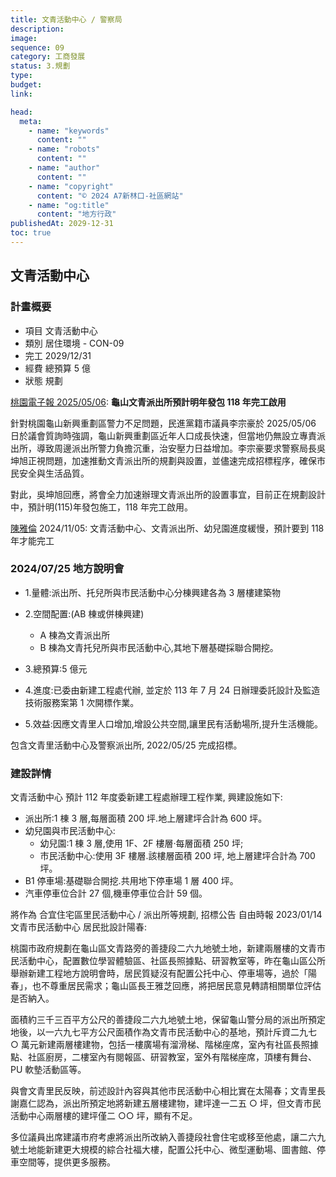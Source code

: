 ```yaml
---
title: 文青活動中心 / 警察局
description:
image:
sequence: 09
category: 工商發展
status: 3.規劃
type:
budget:
link:

head:
  meta:
    - name: "keywords"
      content: ""
    - name: "robots"
      content: ""
    - name: "author"
      content: ""
    - name: "copyright"
      content: "© 2024 A7新林口-社區網站"
    - name: "og:title"
      content: "地方行政"
publishedAt: 2029-12-31
toc: true
---
```


## 文青活動中心

### 計畫概要

- 項目 文青活動中心
- 類別 居住環境 - CON-09
- 完工 2029/12/31
- 經費 總預算 5 億
- 狀態 規劃

<a href="https://tyenews.com/2025/05/843016/?fbclid=IwY2xjawKGpcBleHRuA2FlbQIxMABicmlkETFrajQ3dExGVnhOdzMyV09JAR6OfdKK9SAltPXm-QAje0wdIQ00qaRes-0zad8AIMSHYZewV42tZHZVH7khHA_aem_nWRk27xhlSrZVBwWdt4T9w">桃園電子報 2025/05/06</a>:
**龜山文青派出所預計明年發包 118 年完工啟用**

針對桃園龜山新興重劃區警力不足問題，民進黨籍市議員李宗豪於 2025/05/06 日於議會質詢時強調，龜山新興重劃區近年人口成長快速，但當地仍無設立專責派出所，導致周邊派出所警力負擔沉重，治安壓力日益增加。李宗豪要求警察局長吳坤旭正視問題，加速推動文青派出所的規劃與設置，並儘速完成招標程序，確保市民安全與生活品質。

對此，吳坤旭回應，將會全力加速辦理文青派出所的設置事宜，目前正在規劃設計中，預計明(115)年發包施工，118 年完工啟用。

<a href="https://www.facebook.com/share/pamg4jkeLJCHaFVp/">陳雅倫</a> 2024/11/05:
文青活動中心、文青派出所、幼兒園進度緩慢，預計要到 118 年才能完工

### 2024/07/25 地方說明會

- 1.量體:派出所、托兒所與市民活動中心分棟興建各為 3 層樓建築物
- 2.空間配置:(AB 棟或併棟興建)

  - A 棟為文青派出所
  - B 棟為文青托兒所與市民活動中心,其地下層基礎採聯合開挖。

- 3.總預算:5 億元
- 4.進度:已委由新建工程處代辦, 並定於 113 年 7 月 24 日辦理委託設計及監造技術服務案第 1 次開標作業。
- 5.效益:因應文青里人口增加,增設公共空間,讓里民有活動場所,提升生活機能。

包含文青里活動中心及警察派出所, 2022/05/25 完成招標。

### 建設詳情

文青活動中心
預計 112 年度委新建工程處辦理工程作業, 興建設施如下:

- 派出所:1 棟 3 層,每層面積 200 坪.地上層建坪合計為 600 坪。
- 幼兒園與市民活動中心:
  - 幼兒園:1 棟 3 層,使用 1F、2F 樓層·每層面積 250 坪;
  - 市民活動中心:使用 3F 樓層.該樓層面積 200 坪, 地上層建坪合計為 700 坪。
- B1 停車場:基礎聯合開挖.共用地下停車場 1 層 400 坪。
- 汽車停車位合計 27 個,機車停車位合計 59 個。

將作為 合宜住宅區里民活動中心 / 派出所等規劃, 招標公告
自由時報 2023/01/14 文青市民活動中心 居民批設計陽春:

桃園市政府規劃在龜山區文青路旁的善捷段二六九地號土地，新建兩層樓的文青市民活動中心，配置數位學習體驗區、社區長照據點、研習教室等，昨在龜山區公所舉辦新建工程地方說明會時，居民質疑沒有配置公托中心、停車場等，過於「陽春」，也不尊重居民需求；龜山區長王雅芝回應，將把居民意見轉請相關單位評估是否納入。

面積約三千三百平方公尺的善捷段二六九地號土地，保留龜山警分局的派出所預定地後，以一六九七平方公尺面積作為文青市民活動中心的基地，預計斥資二九七 ○ 萬元新建兩層樓建物，包括一樓廣場有溜滑梯、階梯座席，室內有社區長照據點、社區廚房，二樓室內有閱報區、研習教室，室外有階梯座席，頂樓有舞台、PU 軟墊活動區等。

與會文青里民反映，前述設計內容與其他市民活動中心相比實在太陽春；文青里長謝嘉仁認為，派出所預定地將新建五層樓建物，建坪達一二五 ○ 坪，但文青市民活動中心兩層樓的建坪僅二 ○○ 坪，顯有不足。

多位議員出席建議市府考慮將派出所改納入善捷段社會住宅或移至他處，讓二六九號土地能新建更大規模的綜合社福大樓，配置公托中心、微型運動場、圖書館、停車空間等，提供更多服務。
